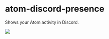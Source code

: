 # atom-discord-presence

Shows your Atom activity in Discord.

![](https://i.imgur.com/AQLF5n5.png)
